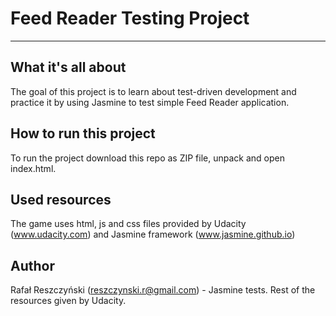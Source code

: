 # Feed Reader Testing Project
___
## What it's all about
The goal of this project is to learn about test-driven development and practice it by using Jasmine to test simple Feed Reader application.

## How to run this project
To run the project download this repo as ZIP file, unpack and open index.html.

## Used resources
The game uses html, js and css files provided by Udacity (www.udacity.com) and Jasmine framework (www.jasmine.github.io)

## Author
Rafał Reszczyński (reszczynski.r@gmail.com) - Jasmine tests. Rest of the resources given by Udacity.